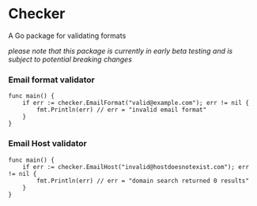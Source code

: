# Checker
A Go package for validating formats

_please note that this package is currently in early beta testing and is subject to potential breaking changes_

### Email format validator
```
func main() {
    if err := checker.EmailFormat("valid@example.com"); err != nil {
        fmt.Println(err) // err = "invalid email format"
    }
}
```

### Email Host validator
```
func main() {
    if err := checker.EmailHost("invalid@hostdoesnotexist.com"); err != nil {
        fmt.Println(err) // err = "domain search returned 0 results"
    }
}
```